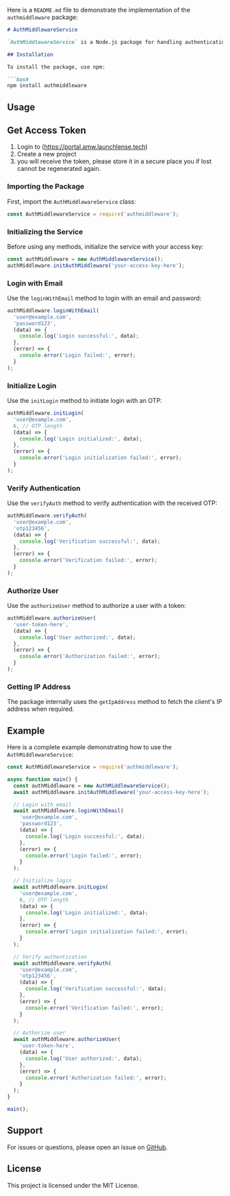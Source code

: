 Here is a `README.md` file to demonstrate the implementation of the `authmiddleware` package:

```markdown
# AuthMiddlewareService

`AuthMiddlewareService` is a Node.js package for handling authentication middleware. This package provides methods to initialize authentication, login with email, verify authentication, and authorize a user. The package uses Axios for making HTTP requests.

## Installation

To install the package, use npm:

```bash
npm install authmiddleware
```

## Usage

## Get Access Token

1. Login to (https://portal.amw.launchlense.tech) 
2. Create a new project
3. you will receive the token, please store it in a secure place you if lost cannot be regenerated again.


### Importing the Package

First, import the `AuthMiddlewareService` class:

```javascript
const AuthMiddlewareService = require('authmiddleware');
```

### Initializing the Service

Before using any methods, initialize the service with your access key:

```javascript
const authMiddleware = new AuthMiddlewareService();
authMiddleware.initAuthMiddleware('your-access-key-here');
```

### Login with Email

Use the `loginWithEmail` method to login with an email and password:

```javascript
authMiddleware.loginWithEmail(
  'user@example.com',
  'password123',
  (data) => {
    console.log('Login successful:', data);
  },
  (error) => {
    console.error('Login failed:', error);
  }
);
```

### Initialize Login

Use the `initLogin` method to initiate login with an OTP:

```javascript
authMiddleware.initLogin(
  'user@example.com',
  6, // OTP length
  (data) => {
    console.log('Login initialized:', data);
  },
  (error) => {
    console.error('Login initialization failed:', error);
  }
);
```

### Verify Authentication

Use the `verifyAuth` method to verify authentication with the received OTP:

```javascript
authMiddleware.verifyAuth(
  'user@example.com',
  'otp123456',
  (data) => {
    console.log('Verification successful:', data);
  },
  (error) => {
    console.error('Verification failed:', error);
  }
);
```

### Authorize User

Use the `authorizeUser` method to authorize a user with a token:

```javascript
authMiddleware.authorizeUser(
  'user-token-here',
  (data) => {
    console.log('User authorized:', data);
  },
  (error) => {
    console.error('Authorization failed:', error);
  }
);
```

### Getting IP Address

The package internally uses the `getIpAddress` method to fetch the client's IP address when required.

## Example

Here is a complete example demonstrating how to use the `AuthMiddlewareService`:

```javascript
const AuthMiddlewareService = require('authmiddleware');

async function main() {
  const authMiddleware = new AuthMiddlewareService();
  await authMiddleware.initAuthMiddleware('your-access-key-here');

  // Login with email
  await authMiddleware.loginWithEmail(
    'user@example.com',
    'password123',
    (data) => {
      console.log('Login successful:', data);
    },
    (error) => {
      console.error('Login failed:', error);
    }
  );

  // Initialize login
  await authMiddleware.initLogin(
    'user@example.com',
    6, // OTP length
    (data) => {
      console.log('Login initialized:', data);
    },
    (error) => {
      console.error('Login initialization failed:', error);
    }
  );

  // Verify authentication
  await authMiddleware.verifyAuth(
    'user@example.com',
    'otp123456',
    (data) => {
      console.log('Verification successful:', data);
    },
    (error) => {
      console.error('Verification failed:', error);
    }
  );

  // Authorize user
  await authMiddleware.authorizeUser(
    'user-token-here',
    (data) => {
      console.log('User authorized:', data);
    },
    (error) => {
      console.error('Authorization failed:', error);
    }
  );
}

main();
```
## Support
For issues or questions, please open an issue on [GitHub](https://github.com/launchlense-ai/authmiddleware-node/issues).

## License

This project is licensed under the MIT License.
```